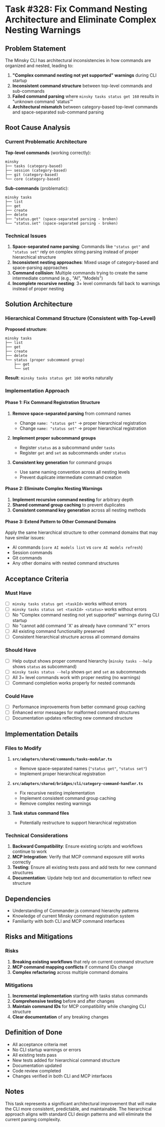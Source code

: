 # Task #328: Fix Command Nesting Architecture and Eliminate Complex Nesting Warnings

## Problem Statement

The Minsky CLI has architectural inconsistencies in how commands are organized and nested, leading to:

1. **"Complex command nesting not yet supported" warnings** during CLI startup
2. **Inconsistent command structure** between top-level commands and sub-commands
3. **Failed command parsing** where `minsky tasks status get 160` results in "unknown command 'status'"
4. **Architectural mismatch** between category-based top-level commands and space-separated sub-command parsing

## Root Cause Analysis

### Current Problematic Architecture

**Top-level commands** (working correctly):

```
minsky
├── tasks (category-based)
├── session (category-based)
├── git (category-based)
└── core (category-based)
```

**Sub-commands** (problematic):

```
minsky tasks
├── list
├── get
├── create
├── delete
├── "status.get" (space-separated parsing - broken)
└── "status.set" (space-separated parsing - broken)
```

### Technical Issues

1. **Space-separated name parsing**: Commands like `"status get"` and `"status set"` rely on complex string parsing instead of proper hierarchical structure
2. **Inconsistent nesting approaches**: Mixed usage of category-based and space-parsing approaches
3. **Command collision**: Multiple commands trying to create the same intermediate command (e.g., "AI", "Models")
4. **Incomplete recursive nesting**: 3+ level commands fall back to warnings instead of proper nesting

## Solution Architecture

### Hierarchical Command Structure (Consistent with Top-Level)

**Proposed structure**:

```
minsky tasks
├── list
├── get
├── create
├── delete
└── status (proper subcommand group)
    ├── get
    └── set
```

**Result**: `minsky tasks status get 160` works naturally

### Implementation Approach

#### Phase 1: Fix Command Registration Structure

1. **Remove space-separated parsing** from command names

   - Change `name: "status get"` → proper hierarchical registration
   - Change `name: "status set"` → proper hierarchical registration

2. **Implement proper subcommand groups**

   - Register `status` as a subcommand under `tasks`
   - Register `get` and `set` as subcommands under `status`

3. **Consistent key generation** for command groups
   - Use same naming convention across all nesting levels
   - Prevent duplicate intermediate command creation

#### Phase 2: Eliminate Complex Nesting Warnings

1. **Implement recursive command nesting** for arbitrary depth
2. **Shared command group caching** to prevent duplicates
3. **Consistent command key generation** across all nesting methods

#### Phase 3: Extend Pattern to Other Command Domains

Apply the same hierarchical structure to other command domains that may have similar issues:

- AI commands (`core AI models list` vs `core AI models refresh`)
- Session commands
- Git commands
- Any other domains with nested command structures

## Acceptance Criteria

### Must Have

- [ ] `minsky tasks status get <taskId>` works without errors
- [ ] `minsky tasks status set <taskId> <status>` works without errors
- [ ] No "Complex command nesting not yet supported" warnings during CLI startup
- [ ] No "cannot add command 'X' as already have command 'X'" errors
- [ ] All existing command functionality preserved
- [ ] Consistent hierarchical structure across all command domains

### Should Have

- [ ] Help output shows proper command hierarchy (`minsky tasks --help` shows `status` as subcommand)
- [ ] `minsky tasks status --help` shows `get` and `set` as subcommands
- [ ] All 3+ level commands work with proper nesting (no warnings)
- [ ] Command completion works properly for nested commands

### Could Have

- [ ] Performance improvements from better command group caching
- [ ] Enhanced error messages for malformed command structures
- [ ] Documentation updates reflecting new command structure

## Implementation Details

### Files to Modify

1. **`src/adapters/shared/commands/tasks-modular.ts`**

   - Remove space-separated names (`"status get"`, `"status set"`)
   - Implement proper hierarchical registration

2. **`src/adapters/shared/bridges/cli/category-command-handler.ts`**

   - Fix recursive nesting implementation
   - Implement consistent command group caching
   - Remove complex nesting warnings

3. **Task status command files**
   - Potentially restructure to support hierarchical registration

### Technical Considerations

1. **Backward Compatibility**: Ensure existing scripts and workflows continue to work
2. **MCP Integration**: Verify that MCP command exposure still works correctly
3. **Testing**: Ensure all existing tests pass and add tests for new command structures
4. **Documentation**: Update help text and documentation to reflect new structure

## Dependencies

- Understanding of Commander.js command hierarchy patterns
- Knowledge of current Minsky command registration system
- Familiarity with both CLI and MCP command interfaces

## Risks and Mitigations

### Risks

1. **Breaking existing workflows** that rely on current command structure
2. **MCP command mapping conflicts** if command IDs change
3. **Complex refactoring** across multiple command domains

### Mitigations

1. **Incremental implementation** starting with tasks status commands
2. **Comprehensive testing** before and after changes
3. **Maintain command IDs** for MCP compatibility while changing CLI structure
4. **Clear documentation** of any breaking changes

## Definition of Done

- All acceptance criteria met
- No CLI startup warnings or errors
- All existing tests pass
- New tests added for hierarchical command structure
- Documentation updated
- Code review completed
- Changes verified in both CLI and MCP interfaces

## Notes

This task represents a significant architectural improvement that will make the CLI more consistent, predictable, and maintainable. The hierarchical approach aligns with standard CLI design patterns and will eliminate the current parsing complexity.

